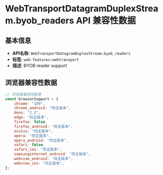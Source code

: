 # WebTransportDatagramDuplexStream.byob_readers API 兼容性数据

## 基本信息

- **API名称**: `WebTransportDatagramDuplexStream.byob_readers`
- **标签**: `web-features:webtransport`
- **描述**: BYOB reader support

## 浏览器兼容性数据

```javascript
// 浏览器兼容性数据
const browserSupport = {
    chrome: "109",
    chrome_android: "同主版本",
    deno: "2.2",
    edge: "同主版本",
    firefox: false,
    firefox_android: "同主版本",
    oculus: "同主版本",
    opera: "同主版本",
    opera_android: "同主版本",
    safari: false,
    safari_ios: "同主版本",
    samsunginternet_android: "同主版本",
    webview_android: "同主版本",
    webview_ios: "同主版本",
};

```

